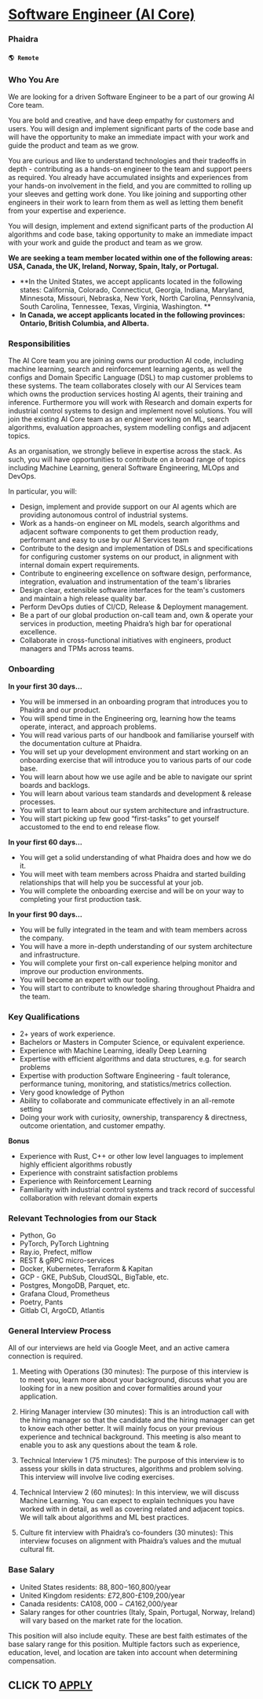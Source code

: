 # [Software Engineer (AI Core)](https://www.remotewlb.com/apply/software-engineer-ai-core)  
### Phaidra  
#### `🌎 Remote`  

### **Who You Are**

We are looking for a driven Software Engineer to be a part of our growing AI Core team.

You are bold and creative, and have deep empathy for customers and users. You will design and implement significant parts of the code base and will have the opportunity to make an immediate impact with your work and guide the product and team as we grow.

You are curious and like to understand technologies and their tradeoffs in depth - contributing as a hands-on engineer to the team and support peers as required. You already have accumulated insights and experiences from your hands-on involvement in the field, and you are committed to rolling up your sleeves and getting work done. You like joining and supporting other engineers in their work to learn from them as well as letting them benefit from your expertise and experience.

You will design, implement and extend significant parts of the production AI algorithms and code base, taking opportunity to make an immediate impact with your work and guide the product and team as we grow.

**We are seeking a team member located within one of the following areas: USA, Canada, the UK, Ireland, Norway, Spain, Italy, or Portugal.**

  * **In the United States, we accept applicants located in the following states: California, Colorado, Connecticut, Georgia, Indiana, Maryland, Minnesota, Missouri, Nebraska, New York, North Carolina, Pennsylvania, South Carolina, Tennessee, Texas, Virginia, Washington. **
  * **In Canada, we accept applicants located in the following provinces: Ontario, British Columbia, and Alberta.**

### **Responsibilities**

The AI Core team you are joining owns our production AI code, including machine learning, search and reinforcement learning agents, as well the configs and Domain Specific Language (DSL) to map customer problems to these systems. The team collaborates closely with our AI Services team which owns the production services hosting AI agents, their training and inference. Furthermore you will work with Research and domain experts for industrial control systems to design and implement novel solutions. You will join the existing AI Core team as an engineer working on ML, search algorithms, evaluation approaches, system modelling configs and adjacent topics.

As an organisation, we strongly believe in expertise across the stack. As such, you will have opportunities to contribute on a broad range of topics including Machine Learning, general Software Engineering, MLOps and DevOps.

In particular, you will:

  * Design, implement and provide support on our AI agents which are providing autonomous control of industrial systems.
  * Work as a hands-on engineer on ML models, search algorithms and adjacent software components to get them production ready, performant and easy to use by our AI Services team
  * Contribute to the design and implementation of DSLs and specifications for configuring customer systems on our product, in alignment with internal domain expert requirements.
  * Contribute to engineering excellence on software design, performance, integration, evaluation and instrumentation of the team's libraries
  * Design clear, extensible software interfaces for the team's customers and maintain a high release quality bar.
  * Perform DevOps duties of CI/CD, Release & Deployment management.
  * Be a part of our global production on-call team and, own & operate your services in production, meeting Phaidra’s high bar for operational excellence.
  * Collaborate in cross-functional initiatives with engineers, product managers and TPMs across teams.

### Onboarding

**In your first 30 days…**

  * You will be immersed in an onboarding program that introduces you to Phaidra and our product.
  * You will spend time in the Engineering org, learning how the teams operate, interact, and approach problems.
  * You will read various parts of our handbook and familiarise yourself with the documentation culture at Phaidra.
  * You will set up your development environment and start working on an onboarding exercise that will introduce you to various parts of our code base.
  * You will learn about how we use agile and be able to navigate our sprint boards and backlogs.
  * You will learn about various team standards and development & release processes.
  * You will start to learn about our system architecture and infrastructure.
  * You will start picking up few good “first-tasks” to get yourself accustomed to the end to end release flow.

**In your first 60 days…**

  * You will get a solid understanding of what Phaidra does and how we do it.
  * You will meet with team members across Phaidra and started building relationships that will help you be successful at your job.
  * You will complete the onboarding exercise and will be on your way to completing your first production task.

**In your first 90 days…**

  * You will be fully integrated in the team and with team members across the company.
  * You will have a more in-depth understanding of our system architecture and infrastructure.
  * You will complete your first on-call experience helping monitor and improve our production environments.
  * You will become an expert with our tooling.
  * You will start to contribute to knowledge sharing throughout Phaidra and the team.

### Key Qualifications

  * 2+ years of work experience.
  * Bachelors or Masters in Computer Science, or equivalent experience.
  * Experience with Machine Learning, ideally Deep Learning
  * Expertise with efficient algorithms and data structures, e.g. for search problems
  * Expertise with production Software Engineering - fault tolerance, performance tuning, monitoring, and statistics/metrics collection.
  * Very good knowledge of Python
  * Ability to collaborate and communicate effectively in an all-remote setting
  * Doing your work with curiosity, ownership, transparency & directness, outcome orientation, and customer empathy.

**Bonus**

  * Experience with Rust, C++ or other low level languages to implement highly efficient algorithms robustly
  * Experience with constraint satisfaction problems
  * Experience with Reinforcement Learning
  * Familiarity with industrial control systems and track record of successful collaboration with relevant domain experts

### Relevant Technologies from our Stack

  * Python, Go
  * PyTorch, PyTorch Lightning
  * Ray.io, Prefect, mlflow
  * REST & gRPC micro-services
  * Docker, Kubernetes, Terraform & Kapitan
  * GCP - GKE, PubSub, CloudSQL, BigTable, etc.
  * Postgres, MongoDB, Parquet, etc.
  * Grafana Cloud, Prometheus
  * Poetry, Pants
  * Gitlab CI, ArgoCD, Atlantis

### General Interview Process

All of our interviews are held via Google Meet, and an active camera connection is required.

  1. Meeting with Operations (30 minutes): The purpose of this interview is to meet you, learn more about your background, discuss what you are looking for in a new position and cover formalities around your application.

  2. Hiring Manager interview (30 minutes): This is an introduction call with the hiring manager so that the candidate and the hiring manager can get to know each other better. It will mainly focus on your previous experience and technical background. This meeting is also meant to enable you to ask any questions about the team & role.

  3. Technical Interview 1 (75 minutes): The purpose of this interview is to assess your skills in data structures, algorithms and problem solving. This interview will involve live coding exercises.

  4. Technical Interview 2 (60 minutes): In this interview, we will discuss Machine Learning. You can expect to explain techniques you have worked with in detail, as well as covering related and adjacent topics. We will talk about algorithms and ML best practices.

  5. Culture fit interview with Phaidra’s co-founders (30 minutes): This interview focuses on alignment with Phaidra’s values and the mutual cultural fit.

### **Base Salary**

  * United States residents: $88,800-$160,800/year
  * United Kingdom residents: £72,800-£109,200/year
  * Canada residents: CA$108,000-CA$162,000/year
  * Salary ranges for other countries (Italy, Spain, Portugal, Norway, Ireland) will vary based on the market rate for the location.

This position will also include equity. These are best faith estimates of the base salary range for this position. Multiple factors such as experience, education, level, and location are taken into account when determining compensation.

  
## CLICK TO [APPLY](https://www.remotewlb.com/apply/software-engineer-ai-core)

